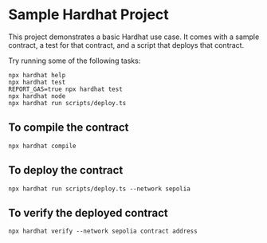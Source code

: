 # Sample Hardhat Project

This project demonstrates a basic Hardhat use case. It comes with a sample contract, a test for that contract, and a script that deploys that contract.

Try running some of the following tasks:

```shell
npx hardhat help
npx hardhat test
REPORT_GAS=true npx hardhat test
npx hardhat node
npx hardhat run scripts/deploy.ts
```

## To compile the contract

```shell
npx hardhat compile
```

## To deploy the contract

```shell
npx hardhat run scripts/deploy.ts --network sepolia
```

## To verify the deployed contract

```shell
npx hardhat verify --network sepolia contract address
```
